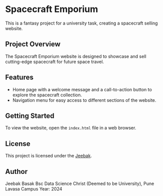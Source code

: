 # Spacecraft Emporium

This is a fantasy project for a university task, creating a spacecraft selling website.

## Project Overview

The Spacecraft Emporium website is designed to showcase and sell cutting-edge spacecraft for future space travel.

## Features

- Home page with a welcome message and a call-to-action button to explore the spacecraft collection.
- Navigation menu for easy access to different sections of the website.

## Getting Started

To view the website, open the `index.html` file in a web browser.

## License

This project is licensed under the [Jeebak](LICENSE).

## Author

Jeebak Basak
Bsc Data Science
Christ (Deemed to be University), Pune Lavasa Campus
Year: 2024
